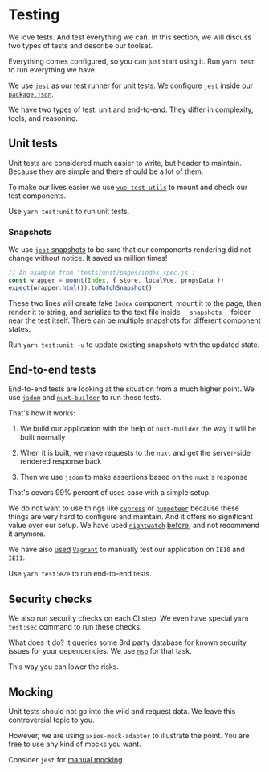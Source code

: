 # Testing

We love tests. And test everything we can.
In this section, we will discuss two types of tests and describe our toolset.

Everything comes configured, so you can just start using it.
Run `yarn test` to run everything we have.

We use [`jest`](https://facebook.github.io/jest/en/) 
as our test runner for unit tests.
We configure `jest` inside [our `package.json`](configuration.md#package-json).

We have two types of test: unit and end-to-end. 
They differ in complexity, tools, and reasoning.

## Unit tests

Unit tests are considered much easier to write, but header to maintain.
Because they are simple and there should be a lot of them.

To make our lives easier 
we use [`vue-test-utils`](https://github.com/vuejs/vue-test-utils) 
to mount and check our test components.

Use `yarn test:unit` to run unit tests.

### Snapshots

We use [`jest` snapshots][jest-snapshots]
to be sure that our components rendering did not change without notice.
It saved us million times! 

```js
// An example from 'tests/unit/pages/index.spec.js':
const wrapper = mount(Index, { store, localVue, propsData })
expect(wrapper.html()).toMatchSnapshot()
```

These two lines will create fake `Index` component, mount it to the page,
then render it to string, and serialize to the text file inside `__snapshots__`
folder near the test itself.
There can be multiple snapshots for different component states.

Run `yarn test:unit -u` to update existing snapshots with the updated state.

## End-to-end tests

End-to-end tests are looking at the situation from a much higher point.
We use [`jsdom`](https://github.com/jsdom/jsdom) 
and [`nuxt-builder`](https://github.com/nuxt/nuxt.js/tree/dev/lib/builder) 
to run these tests.

That's how it works:
1. We build our application with the help of `nuxt-builder` 
   the way it will be built normally

2. When it is built, we make requests to the `nuxt` 
   and get the server-side rendered response back

3. Then we use `jsdom` to make assertions based on the `nuxt`'s response

That's covers 99% percent of uses case with a simple setup.

We do not want to use things like [`cypress`](https://www.cypress.io/) 
or [`puppeteer`](https://github.com/GoogleChrome/puppeteer) 
because these things are very hard to configure and maintain.
And it offers no significant value over our setup.
We have used [`nightwatch`](http://nightwatchjs.org/) [before][before], 
and not recommend it anymore.

We have also [used][used] [`Vagrant`][vagrant] 
to manually test our application on `IE10` and `IE11`.

Use `yarn test:e2e` to run end-to-end tests.

## Security checks

We also run security checks on each CI step.
We even have special `yarn test:sec` command to run these checks.

What does it do? It queries some 3rd party database 
for known security issues for your dependencies.
We use [`nsp`](https://github.com/nodesecurity/nsp) for that task.

This way you can lower the risks.

## Mocking

Unit tests should not go into the wild and request data.
We leave this controversial topic to you. 

However, we are using `axios-mock-adapter` to illustrate the point.
You are free to use any kind of mocks you want.

Consider `jest` for [manual mocking][manual-mocking].

[jest-snapshots]: https://facebook.github.io/jest/docs/en/snapshot-testing.html
[before]: https://github.com/wemake-services/wemake-vue-template/tree/90197466fa17b9fb02a0936da04f5b0b53d2d054/template/tests/e2e
[used]: https://github.com/wemake-services/wemake-vue-template/blob/90197466fa17b9fb02a0936da04f5b0b53d2d054/template/Vagrantfile
[vagrant]: https://www.vagrantup.com/intro/index.html
[manual-mocking]: https://facebook.github.io/jest/docs/en/manual-mocks.html
